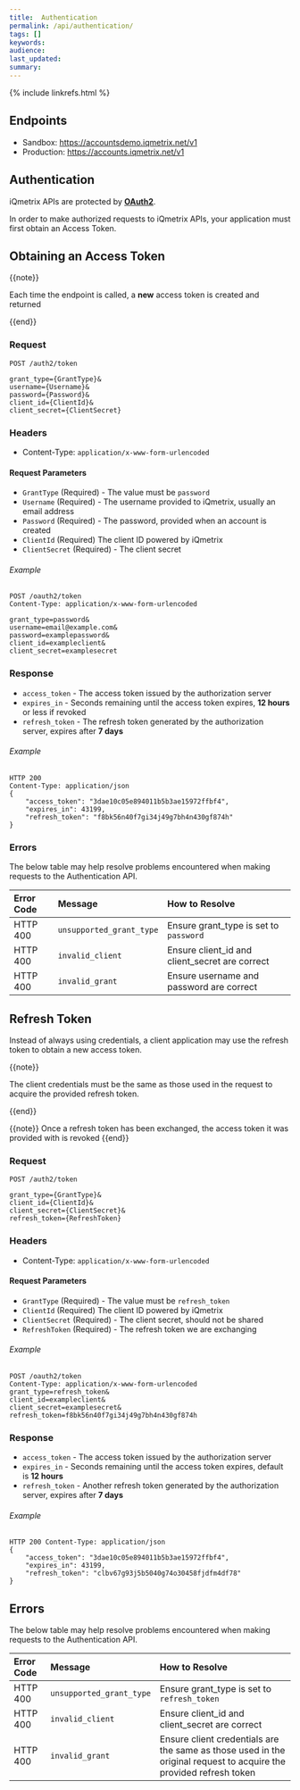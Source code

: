 ```yaml
---
title:  Authentication
permalink: /api/authentication/
tags: []
keywords: 
audience: 
last_updated: 
summary: 
---
```


{% include linkrefs.html %}

## Endpoints

* Sandbox: https://accountsdemo.iqmetrix.net/v1
* Production: https://accounts.iqmetrix.net/v1

## Authentication 

iQmetrix APIs are protected by <b><a href="/api/glossary.html#OAuth" data-toggle="tooltip" data-original-title="{{site.data.glossary.O-Auth}}">OAuth2</a></b>.

In order to make authorized requests to iQmetrix APIs, your application must first obtain an Access Token.

## Obtaining an Access Token

{{note}}

Each time the endpoint is called, a <b>new</b> access token is created and returned

{{end}}

### Request

    POST /auth2/token

    grant_type={GrantType}&
    username={Username}&
    password={Password}&
    client_id={ClientId}&
    client_secret={ClientSecret}

### Headers

* Content-Type: `application/x-www-form-urlencoded`

#### Request Parameters

*  `GrantType` (Required) - The value must be `password`
*  `Username` (Required) - The username provided to iQmetrix, usually an email address
*  `Password` (Required) - The password, provided when an account is created
*  `ClientId` (Required) The client ID powered by iQmetrix
*  `ClientSecret` (Required) - The client secret

###### Example

    POST /oauth2/token
    Content-Type: application/x-www-form-urlencoded

    grant_type=password&
    username=email@example.com&
    password=examplepassword&
    client_id=exampleclient&
    client_secret=examplesecret

### Response

* `access_token` - The access token issued by the authorization server
* `expires_in` - Seconds remaining until the access token expires, **12 hours** or less if revoked
* `refresh_token` - The refresh token generated by the authorization server, expires after **7 days**

###### Example

    HTTP 200
    Content-Type: application/json
    {
        "access_token": "3dae10c05e894011b5b3ae15972ffbf4",
        "expires_in": 43199,
        "refresh_token": "f8bk56n40f7gi34j49g7bh4n430gf874h" 
    }

### Errors

The below table may help resolve problems encountered when making requests to the Authentication API.

| Error Code | Message | How to Resolve |
|:-----------|:--------|:---------------|
| HTTP 400 | `unsupported_grant_type` | Ensure grant_type is set to `password` |
| HTTP 400 | `invalid_client` | Ensure client_id and client_secret are correct |
| HTTP 400 | `invalid_grant` | Ensure username and password are correct |
 
## Refresh Token 

Instead of always using credentials, a client application may use the refresh token to obtain a new access token.

{{note}}

The client credentials must be the same as those used in the request to acquire the provided refresh token.

{{end}}

{{note}}
Once a refresh token has been exchanged, the access token it was provided with is revoked
{{end}}

### Request

    POST /auth2/token

    grant_type={GrantType}&
    client_id={ClientId}&
    client_secret={ClientSecret}&
    refresh_token={RefreshToken}


### Headers

* Content-Type: `application/x-www-form-urlencoded`

#### Request Parameters

* `GrantType` (Required) - The value must be `refresh_token`
* `ClientId` (Required) The client ID powered by iQmetrix
* `ClientSecret` (Required) - The client secret, should not be shared
* `RefreshToken` (Required) - The refresh token we are exchanging 

###### Example

    POST /oauth2/token 
    Content-Type: application/x-www-form-urlencoded
    grant_type=refresh_token& 
    client_id=exampleclient& 
    client_secret=examplesecret& 
    refresh_token=f8bk56n40f7gi34j49g7bh4n430gf874h

### Response

* `access_token` - The access token issued by the authorization server
* `expires_in` - Seconds remaining until the access token expires, default is **12 hours**
* `refresh_token` - Another refresh token generated by the authorization server, expires after **7 days**

###### Example

    HTTP 200 Content-Type: application/json 
    { 
        "access_token": "3dae10c05e894011b5b3ae15972ffbf4", 
        "expires_in": 43199, 
        "refresh_token": "clbv67g93j5b5040g74o30458fjdfm4df78" 
    }

## Errors

The below table may help resolve problems encountered when making requests to the Authentication API.

| Error Code | Message | How to Resolve |
|:-----------|:--------|:---------------|
| HTTP 400 | `unsupported_grant_type` | Ensure grant_type is set to `refresh_token` |
| HTTP 400 | `invalid_client` | Ensure client_id and client_secret are correct |
| HTTP 400 | `invalid_grant` | Ensure client credentials are the same as those used in the original request to acquire the provided refresh token |
